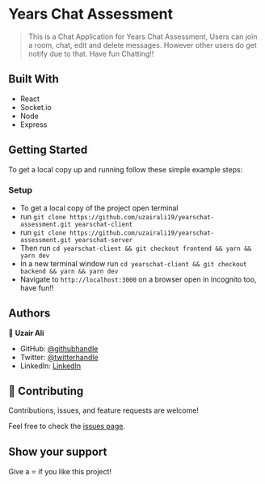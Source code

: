 # Years Chat Assessment

> This is a Chat Application for Years Chat Assessment, Users can join a room, chat, edit and delete messages. However other users do get notify due to that. Have fun Chatting!!


## Built With

- React
- Socket.io
- Node
- Express

## Getting Started

To get a local copy up and running follow these simple example steps:

### Setup

- To get a local copy of the project open terminal
- run `git clone https://github.com/uzairali19/yearschat-assessment.git yearschat-client`
- run `git clone https://github.com/uzairali19/yearschat-assessment.git yearschat-server`
- Then run `cd yearschat-client && git checkout frontend && yarn && yarn dev`
- In a new terminal window run `cd yearschat-client && git checkout backend && yarn && yarn dev`
- Navigate to `http://localhost:3000` on a browser open in incognito too, have fun!!
## Authors

👤 **Uzair Ali**

- GitHub: [@githubhandle](https://github.com/uzairali19)
- Twitter: [@twitterhandle](https://twitter.com/Uzairali751)
- LinkedIn: [LinkedIn](https://www.linkedin.com/in/uzairali19/)

## 🤝 Contributing

Contributions, issues, and feature requests are welcome!

Feel free to check the [issues page](https://github.com/uzairali19/yearschat-assessment/issues/).

## Show your support

Give a ⭐️ if you like this project!